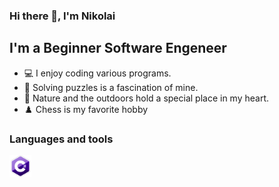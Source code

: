 ### Hi there 👋, I'm Nikolai

## I'm a Beginner Software Engeneer

- 💻 I enjoy coding various programs.
- 🤔 Solving puzzles is a fascination of mine.
- 🌳 Nature and the outdoors hold a special place in my heart.
- ♟️ Chess is my favorite hobby

### Languages and tools
<div style="display: flex;">
    <img src="https://github.com/4eever/4eever/blob/main/assets/c-logo-icon-18.png" alt="С#" width="35" height="35" style="margin-right: 3000px;">
    <img src="https://github.com/4eever/4eever/blob/main/assets/68747470733a2f2f63646e2e66726565626965737570706c792e636f6d2f6c6f676f732f7468756d62732f31782f632d6c6f676f2e706e67.png" alt="C++" width="35" height="35" style="margin-right: 3000px;">
    <img src="https://github.com/4eever/4eever/blob/main/assets/Visual-Studio-Logo-2019.png" alt="Visual Studio" width="35" height="35" style="margin-right: 3000px;">
    <img src="https://github.com/4eever/4eever/blob/main/assets/visual-studio-code.png" alt="Visual Studio Code" width="35" height="35" style="margin-right: 3000px;">
    <img src="https://github.com/4eever/4eever/blob/main/assets/68747470733a2f2f63646e2e66726565626965737570706c792e636f6d2f6c6f676f732f6c617267652f32782f6a6574627261696e732d312d6c6f676f2d706e672d7472616e73706172656e742e706e67.png" alt="JetBrains" width="42" height="35">
</div>


